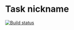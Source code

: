 # Task nickname

[![Build status](https://ci.appveyor.com/api/projects/status/psj2a0wf9g3c6bls?svg=true)](https://ci.appveyor.com/project/Nikoivan/nickname)
